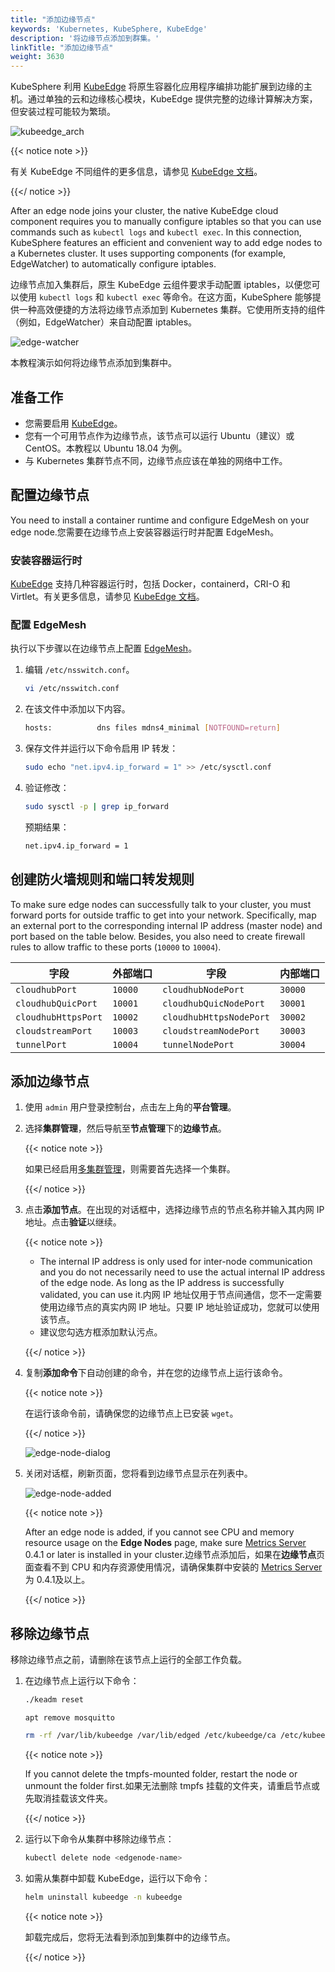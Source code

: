 ```yaml
---
title: "添加边缘节点"
keywords: 'Kubernetes, KubeSphere, KubeEdge'
description: '将边缘节点添加到群集。'
linkTitle: "添加边缘节点"
weight: 3630
---
```


KubeSphere 利用 [KubeEdge](https://kubeedge.io/en/) 将原生容器化应用程序编排功能扩展到边缘的主机。通过单独的云和边缘核心模块，KubeEdge 提供完整的边缘计算解决方案，但安装过程可能较为繁琐。

![kubeedge_arch](/images/docs/installing-on-linux/add-and-delete-nodes/add-edge-nodes/kubeedge_arch.png)

{{< notice note >}}

有关 KubeEdge 不同组件的更多信息，请参见 [KubeEdge 文档](https://docs.kubeedge.io/zh/docs/kubeedge/#components)。

{{</ notice >}} 

After an edge node joins your cluster, the native KubeEdge cloud component requires you to manually configure iptables so that you can use commands such as `kubectl logs` and `kubectl exec`. In this connection, KubeSphere features an efficient and convenient way to add edge nodes to a Kubernetes cluster. It uses supporting components (for example, EdgeWatcher) to automatically configure iptables.

边缘节点加入集群后，原生 KubeEdge 云组件要求手动配置 iptables，以便您可以使用 `kubectl logs` 和 `kubectl exec` 等命令。在这方面，KubeSphere 能够提供一种高效便捷的方法将边缘节点添加到 Kubernetes 集群。它使用所支持的组件（例如，EdgeWatcher）来自动配置 iptables。

![edge-watcher](/images/docs/installing-on-linux/add-and-delete-nodes/add-edge-nodes/edge-watcher.png)

本教程演示如何将边缘节点添加到集群中。

## 准备工作

- 您需要启用 [KubeEdge](../../../pluggable-components/kubeedge/)。
- 您有一个可用节点作为边缘节点，该节点可以运行 Ubuntu（建议）或 CentOS。本教程以 Ubuntu 18.04 为例。
- 与 Kubernetes 集群节点不同，边缘节点应该在单独的网络中工作。

## 配置边缘节点

You need to install a container runtime and configure EdgeMesh on your edge node.您需要在边缘节点上安装容器运行时并配置 EdgeMesh。

### 安装容器运行时

[KubeEdge](https://docs.kubeedge.io/zh/docs/) 支持几种容器运行时，包括 Docker，containerd，CRI-O 和 Virtlet。有关更多信息，请参见 [KubeEdge 文档](https://docs.kubeedge.io/zh/docs/advanced/cri/)。

### 配置 EdgeMesh

执行以下步骤以在边缘节点上配置 [EdgeMesh](https://kubeedge.io/zh/docs/advanced/edgemesh/)。

1. 编辑 `/etc/nsswitch.conf`。

   ```bash
   vi /etc/nsswitch.conf
   ```

2. 在该文件中添加以下内容。

   ```bash
   hosts:          dns files mdns4_minimal [NOTFOUND=return]
   ```

3. 保存文件并运行以下命令启用 IP 转发：

   ```bash
   sudo echo "net.ipv4.ip_forward = 1" >> /etc/sysctl.conf
   ```

4. 验证修改：

   ```bash
   sudo sysctl -p | grep ip_forward
   ```

   预期结果：

   ```bash
   net.ipv4.ip_forward = 1
   ```

## 创建防火墙规则和端口转发规则

To make sure edge nodes can successfully talk to your cluster, you must forward ports for outside traffic to get into your network. Specifically, map an external port to the corresponding internal IP address (master node) and port based on the table below. Besides, you also need to create firewall rules to allow traffic to these ports (`10000` to `10004`).

| 字段                | 外部端口 | 字段                    | 内部端口 |
| ------------------- | -------- | ----------------------- | -------- |
| `cloudhubPort`      | `10000`  | `cloudhubNodePort`      | `30000`  |
| `cloudhubQuicPort`  | `10001`  | `cloudhubQuicNodePort`  | `30001`  |
| `cloudhubHttpsPort` | `10002`  | `cloudhubHttpsNodePort` | `30002`  |
| `cloudstreamPort`   | `10003`  | `cloudstreamNodePort`   | `30003`  |
| `tunnelPort`        | `10004`  | `tunnelNodePort`        | `30004`  |

## 添加边缘节点

1. 使用 `admin` 用户登录控制台，点击左上角的**平台管理**。

2. 选择**集群管理**，然后导航至**节点管理**下的**边缘节点**。

   {{< notice note >}}

   如果已经启用[多集群管理](../../../multicluster-management/)，则需要首先选择一个集群。

   {{</ notice >}} 

3. 点击**添加节点**。在出现的对话框中，选择边缘节点的节点名称并输入其内网 IP 地址。点击**验证**以继续。

   {{< notice note >}} 

   - The internal IP address is only used for inter-node communication and you do not necessarily need to use the actual internal IP address of the edge node. As long as the IP address is successfully validated, you can use it.内网 IP 地址仅用于节点间通信，您不一定需要使用边缘节点的真实内网 IP 地址。只要 IP 地址验证成功，您就可以使用该节点。
   - 建议您勾选方框添加默认污点。

   {{</ notice >}} 

4. 复制**添加命令**下自动创建的命令，并在您的边缘节点上运行该命令。

   {{< notice note >}}

   在运行该命令前，请确保您的边缘节点上已安装 `wget`。

   {{</ notice >}} 

   ![edge-node-dialog](/images/docs/installing-on-linux/add-and-delete-nodes/add-edge-nodes/edge-node-dialog.png)

5. 关闭对话框，刷新页面，您将看到边缘节点显示在列表中。

   ![edge-node-added](/images/docs/installing-on-linux/add-and-delete-nodes/add-edge-nodes/edge-node-added.png)

   {{< notice note >}}

   After an edge node is added, if you cannot see CPU and memory resource usage on the **Edge Nodes** page, make sure [Metrics Server](../../../pluggable-components/metrics-server/) 0.4.1 or later is installed in your cluster.边缘节点添加后，如果在**边缘节点**页面查看不到 CPU 和内存资源使用情况，请确保集群中安装的 [Metrics Server](../../../pluggable-components/metrics-server/) 为 0.4.1及以上。

   {{</ notice >}}

## 移除边缘节点

移除边缘节点之前，请删除在该节点上运行的全部工作负载。

1. 在边缘节点上运行以下命令：

   ```bash
   ./keadm reset
   ```

   ```
   apt remove mosquitto
   ```

   ```bash
   rm -rf /var/lib/kubeedge /var/lib/edged /etc/kubeedge/ca /etc/kubeedge/certs
   ```

   {{< notice note >}}

   If you cannot delete the tmpfs-mounted folder, restart the node or unmount the folder first.如果无法删除 tmpfs 挂载的文件夹，请重启节点或先取消挂载该文件夹。

   {{</ notice >}} 

2. 运行以下命令从集群中移除边缘节点：

   ```bash
   kubectl delete node <edgenode-name>
   ```

3. 如需从集群中卸载 KubeEdge，运行以下命令：

   ```bash
   helm uninstall kubeedge -n kubeedge
   ```
   
   {{< notice note >}}
   
   卸载完成后，您将无法看到添加到集群中的边缘节点。
   
   {{</ notice >}} 

